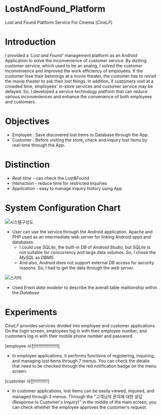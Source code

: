 # LostAndFound_Platform
 Lost and Found Platform Service For Cinema (*CineLF*)
 
 
 
# Introduction
I provided a *‘Lost and Found’* management platform as an Android Application to solve the inconvenience of customer service. By diziting customer service, which used to be an analog, I solved the customer inconvenience and improved the work efficiency of employees.
If the customer lose their belonings at a movie theater, the customer has to revisit the movie theater to ask their lost things. In addition, if customers visit at a crowded time, employees' in-store services and customer service may be delayed.
So, I developed a service technology platform that can reduce various inconveniences and enhance the convenience of both employees and customers.


# Objectives
* Employee : Save discovered lost items to Database through the App.
* Customer : Before visiting the store, check and inquiry lost items by real-time through the App. 


# Distinction
* *Real-time* - can check the Lost&Found
* *Interaction* - reduce time for restricted inquiries
* *Application* - easy to manage inquiry history using App


# System Configuration Chart
![시스템구성도](https://user-images.githubusercontent.com/26537107/124937993-db801600-e042-11eb-8cd3-dc1f5a69cd41.png)
* User can use the service through the Android application. Apache and PHP used as an intermediate web server for linking Android apps and databases.
  * I could use *SQLite*, the built-in *DB* of *Android Studio*, but *SQLite* is not suitable for concurrency and large data volumes. So, I chose the *MySQL* as *DBMS*.
  * And also, *Android* does not support external *DB* access for security reasons. So, I had to get the data through the *web server*.

![스키마](https://user-images.githubusercontent.com/26537107/124938297-2568fc00-e043-11eb-8901-703ce8fa1a22.png)
* Used *Erwin data modeler* to describe the averall table realtionship within the *Database*


# Experiments
*CineLF* provides services divided into employee and customer applications. On the login screen, employees log in with their employee number, and customers log in with their mobile phone number and password.

[employee 사진!!!!!!!!!!!!!!!!!!!]
* In employee applications, it performs functions of registering, inquiring, and managing lost items through 7 menus. You can check the details that need to be checked through the red notification badge on the menu screen.

[customer 사진!!!!!!!!!!!]
* In customer applications, lost items can be easily viewed, inquired, and managed through 3 menus. Through the "고객님의 문의에 대한 응답(Response to Customer's Inquiry)" in the middle of the main screen, you can check whether the employee approves the customer's request.















